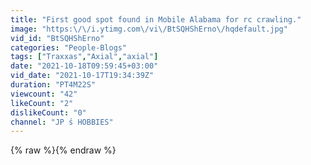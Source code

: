 ```yaml
---
title: "First good spot found in Mobile Alabama for rc crawling."
image: "https:\/\/i.ytimg.com\/vi\/BtSQHShErno\/hqdefault.jpg"
vid_id: "BtSQHShErno"
categories: "People-Blogs"
tags: ["Traxxas","Axial","axial"]
date: "2021-10-18T09:59:45+03:00"
vid_date: "2021-10-17T19:34:39Z"
duration: "PT4M22S"
viewcount: "42"
likeCount: "2"
dislikeCount: "0"
channel: "JP ́s HOBBIES"
---
```

{% raw %}{% endraw %}
